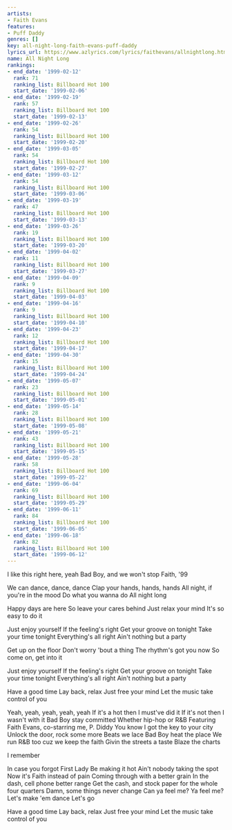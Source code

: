 ```yaml
---
artists:
- Faith Evans
features:
- Puff Daddy
genres: []
key: all-night-long-faith-evans-puff-daddy
lyrics_url: https://www.azlyrics.com/lyrics/faithevans/allnightlong.html
name: All Night Long
rankings:
- end_date: '1999-02-12'
  rank: 71
  ranking_list: Billboard Hot 100
  start_date: '1999-02-06'
- end_date: '1999-02-19'
  rank: 57
  ranking_list: Billboard Hot 100
  start_date: '1999-02-13'
- end_date: '1999-02-26'
  rank: 54
  ranking_list: Billboard Hot 100
  start_date: '1999-02-20'
- end_date: '1999-03-05'
  rank: 54
  ranking_list: Billboard Hot 100
  start_date: '1999-02-27'
- end_date: '1999-03-12'
  rank: 54
  ranking_list: Billboard Hot 100
  start_date: '1999-03-06'
- end_date: '1999-03-19'
  rank: 47
  ranking_list: Billboard Hot 100
  start_date: '1999-03-13'
- end_date: '1999-03-26'
  rank: 19
  ranking_list: Billboard Hot 100
  start_date: '1999-03-20'
- end_date: '1999-04-02'
  rank: 11
  ranking_list: Billboard Hot 100
  start_date: '1999-03-27'
- end_date: '1999-04-09'
  rank: 9
  ranking_list: Billboard Hot 100
  start_date: '1999-04-03'
- end_date: '1999-04-16'
  rank: 9
  ranking_list: Billboard Hot 100
  start_date: '1999-04-10'
- end_date: '1999-04-23'
  rank: 12
  ranking_list: Billboard Hot 100
  start_date: '1999-04-17'
- end_date: '1999-04-30'
  rank: 15
  ranking_list: Billboard Hot 100
  start_date: '1999-04-24'
- end_date: '1999-05-07'
  rank: 23
  ranking_list: Billboard Hot 100
  start_date: '1999-05-01'
- end_date: '1999-05-14'
  rank: 28
  ranking_list: Billboard Hot 100
  start_date: '1999-05-08'
- end_date: '1999-05-21'
  rank: 43
  ranking_list: Billboard Hot 100
  start_date: '1999-05-15'
- end_date: '1999-05-28'
  rank: 58
  ranking_list: Billboard Hot 100
  start_date: '1999-05-22'
- end_date: '1999-06-04'
  rank: 69
  ranking_list: Billboard Hot 100
  start_date: '1999-05-29'
- end_date: '1999-06-11'
  rank: 84
  ranking_list: Billboard Hot 100
  start_date: '1999-06-05'
- end_date: '1999-06-18'
  rank: 82
  ranking_list: Billboard Hot 100
  start_date: '1999-06-12'
---
```



I like this right here, yeah
Bad Boy, and we won't stop
Faith, '99




We can dance, dance, dance
Clap your hands, hands, hands
All night, if you're in the mood
Do what you wanna do
All night long

Happy days are here
So leave your cares behind
Just relax your mind
It's so easy to do it

Just enjoy yourself
If the feeling's right
Get your groove on tonight
Take your time tonight
Everything's all right
Ain't nothing but a party



Get up on the floor
Don't worry 'bout a thing
The rhythm's got you now
So come on, get into it

Just enjoy yourself
If the feeling's right
Get your groove on tonight
Take your time tonight
Everything's all right
Ain't nothing but a party



Have a good time
Lay back, relax
Just free your mind
Let the music take control of you



Yeah, yeah, yeah, yeah, yeah
If it's a hot then I must've did it
If it's not then I wasn't with it
Bad Boy stay committed
Whether hip-hop or R&B
Featuring Faith Evans, co-starring me, P. Diddy
You know I got the key to your city
Unlock the door, rock some more
Beats we lace
Bad Boy heat the place
We run R&B too cuz we keep the faith
Givin the streets a taste
Blaze the charts


I remember



In case you forgot
First Lady Be making it hot
Ain't nobody taking the spot
Now it's Faith instead of pain
Coming through with a better grain
In the dash, cell phone better range
Get the cash, and stock paper for the whole four quarters
Damn, some things never change
Can ya feel me? Ya feel me? Let's make 'em dance
Let's go



Have a good time
Lay back, relax
Just free your mind
Let the music take control of you


